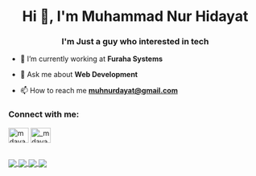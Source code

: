 <h1 align="center">Hi 👋, I'm Muhammad Nur Hidayat</h1>
<h3 align="center">I'm Just a guy who interested in tech</h3>

- 🔭 I’m currently working at **Furaha Systems**

- 💬 Ask me about **Web Development**

- 📫 How to reach me **muhnurdayat@gmail.com**

<h3 align="left">Connect with me:</h3>
<p align="left">
<a href="https://linkedin.com/in/mdayat" target="blank"><img align="center" src="https://raw.githubusercontent.com/rahuldkjain/github-profile-readme-generator/master/src/images/icons/Social/linked-in-alt.svg" alt="mdayat" height="30" width="40" /></a>
<a href="https://instagram.com/_mdayat" target="blank"><img align="center" src="https://raw.githubusercontent.com/rahuldkjain/github-profile-readme-generator/master/src/images/icons/Social/instagram.svg" alt="_mdayat" height="30" width="40" /></a>
</p>

</br>

<!-- Dark Mode -->
<a href="https://github.com/mdayat#gh-dark-mode-only">
  <img align="center" src="https://github-readme-stats.vercel.app/api?username=mdayat&show_icons=true&count_private=true&theme=github_dark#gh-dark-mode-only" />
</a>
<a href="https://github.com/mdayat#gh-dark-mode-only">
  <img align="center" src="https://github-readme-stats.vercel.app/api/top-langs/?username=mdayat&layout=compact&theme=github_dark#gh-dark-mode-only" />
</a>

<!-- Light Mode -->
<a href="https://github.com/mdayat#gh-light-mode-only">
  <img align="center" src="https://github-readme-stats.vercel.app/api?username=mdayat&show_icons=true&count_private=true&theme=default#gh-light-mode-only" />
</a>
<a href="https://github.com/mdayat#gh-light-mode-only">
  <img align="center" src="https://github-readme-stats.vercel.app/api/top-langs/?username=mdayat&layout=compact&theme=default#gh-light-mode-only" />
</a>